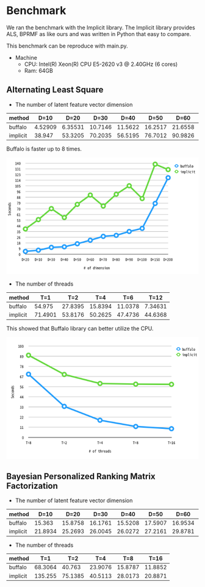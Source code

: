 # Benchmark
We ran the benchmark with the Implicit library. The Implicit library provides ALS, BPRMF as like ours and was written in Python that easy to compare.

This benchmark can be reproduce with main.py.

- Machine
  - CPU: Intel(R) Xeon(R) CPU E5-2620 v3 @ 2.40GHz (6 cores)
  - Ram: 64GB


## Alternating Least Square

- The number of latent feature vector dimension

| method   |     D=10 |     D=20 |    D=30 |    D=40 |    D=50 |    D=60 |    D=70 |    D=80 |     D=90 |   D=100 |    D=150 |   D=200 |
|----------|----------|----------|---------|---------|---------|---------|---------|---------|----------|---------|----------|---------|
| buffalo  |  4.52909 |  6.35531 | 10.7146 | 11.5622 | 16.2517 | 21.6558 | 27.6353 | 29.1399 |  35.1215 | 39.8375 |  78.1201 | 117.606 |
| implicit | 38.947   | 53.3205  | 70.2035 | 56.5195 | 76.7012 | 90.9826 | 74.1561 | 92.2424 | 105.24   | 85.6067 | 138.357  | 130.04  |

Buffalo is faster up to 8 times.

![](benchmark1.png)

- The number of threads

| method   |     T=1 |     T=2 |     T=4 |     T=6 |     T=12 |
|----------|---------|---------|---------|---------|----------|
| buffalo  | 54.975  | 27.8395 | 15.8394 | 11.0378 |  7.34631 |
| implicit | 71.4901 | 53.8176 | 50.2625 | 47.4736 | 44.6368  |

This showed that Buffalo library can better utilize the CPU. 

![](benchmark2.png)


## Bayesian Personalized Ranking Matrix Factorization

- The number of latent feature vector dimension

| method   |    D=10 |    D=20 |    D=30 |    D=40 |    D=50 |    D=60 |    D=70 |    D=80 |    D=90 |   D=100 |   D=150 |   D=200 |
|----------|---------|---------|---------|---------|---------|---------|---------|---------|---------|---------|---------|---------|
| buffalo  | 15.363  | 15.8758 | 16.1761 | 15.5208 | 17.5907 | 16.9534 | 18.1864 | 18.3509 | 18.5654 | 18.4117 | 23.7365 | 26.6038 |
| implicit | 21.8934 | 25.2693 | 26.0045 | 26.0272 | 27.2161 | 29.8781 | 32.3524 | 32.9447 | 34.4455 | 35.5406 | 44.9297 | 52.3293 |

- The number of threads

| method   |      T=1 |     T=2 |     T=4 |     T=8 |    T=16 |
|----------|----------|---------|---------|---------|---------|
| buffalo  |  68.3064 | 40.763  | 23.9076 | 15.8787 | 11.8852 |
| implicit | 135.255  | 75.1385 | 40.5113 | 28.0173 | 20.8871 |
